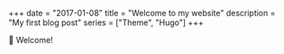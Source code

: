+++
date = "2017-01-08"
title = "Welcome to my website"
description = "My first blog post"
series = ["Theme", "Hugo"]
+++

👋 Welcome!